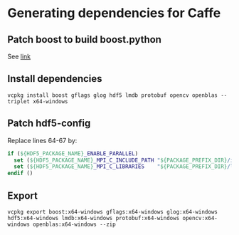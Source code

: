 # Generating dependencies for Caffe

## Patch boost to build boost.python

See [link](https://github.com)

## Install dependencies

```Batch
vcpkg install boost gflags glog hdf5 lmdb protobuf opencv openblas --triplet x64-windows
```

## Patch hdf5-config

Replace lines 64-67 by:
```CMake
if (${HDF5_PACKAGE_NAME}_ENABLE_PARALLEL)
  set (${HDF5_PACKAGE_NAME}_MPI_C_INCLUDE_PATH "${PACKAGE_PREFIX_DIR}/include")
  set (${HDF5_PACKAGE_NAME}_MPI_C_LIBRARIES    "${PACKAGE_PREFIX_DIR}/lib/msmpi.lib")
endif ()
```

## Export

```
vcpkg export boost:x64-windows gflags:x64-windows glog:x64-windows hdf5:x64-windows lmdb:x64-windows protobuf:x64-windows opencv:x64-windows openblas:x64-windows --zip
```